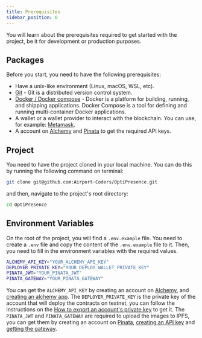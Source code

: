 ```yaml
---
title: Prerequisites
sidebar_position: 0
---
```


You will learn about the prerequisites required to get started with the project, be it for development or production purposes.

## Packages

Before you start, you need to have the following prerequisites:

-   Have a unix-like environment (Linux, macOS, WSL, etc).
-   [Git](https://git-scm.com/) - Git is a distributed version control system.
-   [Docker / Docker compose](https://docs.docker.com/get-docker/) - Docker is a platform for building, running, and shipping applications. Docker Compose is a tool for defining and running multi-container Docker applications.
-   A wallet or a wallet provider to interact with the blockchain. You can use, for example: [Metamask](https://metamask.io/).
-   A account on [Alchemy](https://www.alchemy.com/) and [Pinata](https://pinata.cloud/) to get the required API keys.

## Project

You need to have the project cloned in your local machine. You can do this by running the following command on terminal:

```bash
git clone git@github.com:Airport-Coders/OptiPresence.git
```

and then, navigate to the project's root directory:

```bash
cd OptiPresence
```

## Environment Variables

On the root of the project, you will find a `.env.example` file. You need to create a `.env` file and copy the content of the `.env.example` file to it. Then, you need to fill in the environment variables with the required values.

```bash title=".env"
ALCHEMY_API_KEY="YOUR_ALCHEMY_API_KEY"
DEPLOYER_PRIVATE_KEY="YOUR_DEPLOY_WALLET_PRIVATE_KEY"
PINATA_JWT="YOUR_PINATA_JWT"
PINATA_GATEWAY="YOUR_PINATA_GATEWAY"
```

You can get the `ALCHEMY_API_KEY` by creating an account on [Alchemy](https://www.alchemy.com/), and [creating an alchemy app](https://cro-docs.alchemy.com/guides/getting-started#id-1.create-an-alchemy-app). The `DEPLOYER_PRIVATE_KEY` is the private key of the account that will deploy the contracts on testnet, you can follow the instructions on the [How to export an account's private key](https://support.metamask.io/hc/en-us/articles/360015289632-How-to-export-an-account-s-private-key) to get it. The `PINATA_JWT` and `PINATA_GATEWAY` are required to upload the images to IPFS, you can get them by creating an account on [Pinata](https://pinata.cloud/), [creating an API key](https://pinata.cloud/keys) and [getting the gateway](https://app.pinata.cloud/gateway).

